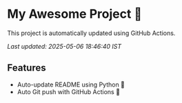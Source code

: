 # My Awesome Project 🚀

This project is automatically updated using GitHub Actions.

_Last updated: 2025-05-06 18:46:40 IST_

## Features
- Auto-update README using Python 🐍
- Auto Git push with GitHub Actions 🤖
